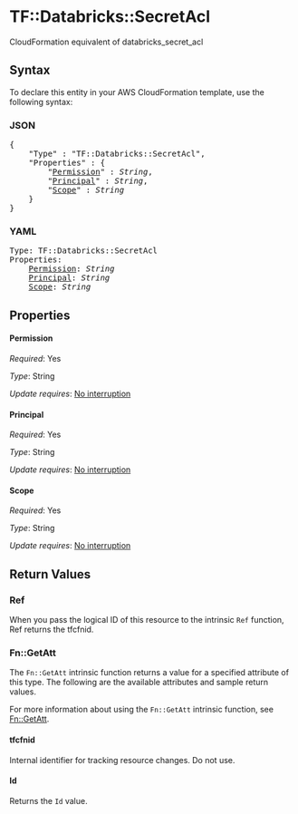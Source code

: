 # TF::Databricks::SecretAcl

CloudFormation equivalent of databricks_secret_acl

## Syntax

To declare this entity in your AWS CloudFormation template, use the following syntax:

### JSON

<pre>
{
    "Type" : "TF::Databricks::SecretAcl",
    "Properties" : {
        "<a href="#permission" title="Permission">Permission</a>" : <i>String</i>,
        "<a href="#principal" title="Principal">Principal</a>" : <i>String</i>,
        "<a href="#scope" title="Scope">Scope</a>" : <i>String</i>
    }
}
</pre>

### YAML

<pre>
Type: TF::Databricks::SecretAcl
Properties:
    <a href="#permission" title="Permission">Permission</a>: <i>String</i>
    <a href="#principal" title="Principal">Principal</a>: <i>String</i>
    <a href="#scope" title="Scope">Scope</a>: <i>String</i>
</pre>

## Properties

#### Permission

_Required_: Yes

_Type_: String

_Update requires_: [No interruption](https://docs.aws.amazon.com/AWSCloudFormation/latest/UserGuide/using-cfn-updating-stacks-update-behaviors.html#update-no-interrupt)

#### Principal

_Required_: Yes

_Type_: String

_Update requires_: [No interruption](https://docs.aws.amazon.com/AWSCloudFormation/latest/UserGuide/using-cfn-updating-stacks-update-behaviors.html#update-no-interrupt)

#### Scope

_Required_: Yes

_Type_: String

_Update requires_: [No interruption](https://docs.aws.amazon.com/AWSCloudFormation/latest/UserGuide/using-cfn-updating-stacks-update-behaviors.html#update-no-interrupt)

## Return Values

### Ref

When you pass the logical ID of this resource to the intrinsic `Ref` function, Ref returns the tfcfnid.

### Fn::GetAtt

The `Fn::GetAtt` intrinsic function returns a value for a specified attribute of this type. The following are the available attributes and sample return values.

For more information about using the `Fn::GetAtt` intrinsic function, see [Fn::GetAtt](https://docs.aws.amazon.com/AWSCloudFormation/latest/UserGuide/intrinsic-function-reference-getatt.html).

#### tfcfnid

Internal identifier for tracking resource changes. Do not use.

#### Id

Returns the <code>Id</code> value.

